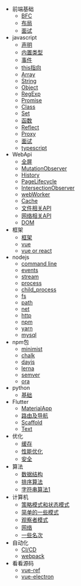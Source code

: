 * 前端基础
  * [BFC](css/BFC.md)
  * [布局](css/layout.md)
  * [面试](css/css面试点.md)
* javascript
  * [声明](js/声明.md)
  * [内置类型](js/内置类型.md)
  * [事件](js/EventLoop.md)
  * [this指向](js/this指向.md)
  * [Array](js/array.md)
  * [String](js/string.md)
  * [Object](js/Object.md)
  * [RegExp](js/RegExp.md)
  * [Promise](js/Promise.md)
  * [Class](js/Class.md)
  * [Set](js/set.md)
  * [函数](js/函数.md)
  * [Reflect](js/Reflect.md)
  * [Proxy](js/proxy.md)
  * [面试](js/js_interview.md)
  * [typescript](js/typescript.md)
* WebApi
  * [全屏](webApi/fullscreen.md)
  * [MutationObserver](webApi/MutationObserver.md)
  * [History](webApi/History.md)
  * [PageLifecycle](webApi/PageLifecycle.md)
  * [IntersectionObserver](webApi/IntersectionObserver.md)
  * [webWorker](weApi/webWorker.md)
  * [Cache](webApi/cache.md)  
  * [文件相关API](webApi/文件相关API.md)
  * [网络相关API](webApi/网络相关Api.md)
  * [DOM](webApi/DOM.md)
* 框架
  * [框架](mvvm/框架.md)
  * [vue](mvvm/vue.md)
  * [vue or react](mvvm/vue和react的diff.md)
* nodejs
  * [command line](node/commandLine.md)
  * [events](node/native/events.md)
  * [stream](node/native/stream.md)
  * [process](node/native/process.md)
  * [child_process](node/native/child_process.md)
  * [fs](node/native/fs.md)
  * [path](node/native/path.md)
  * [net](node/native/net.md)
  * [http](node/native/http.md)  
  * [npm](node/npm/npm.md)
  * [yarn](node/npm/yarn.md)
  * [mysql](database/mysql.md)
* npm包
  * [minimist](node/npm/minimist.md)
  * [chalk](node/npm/chalk.md)
  * [dayjs](node/npm/dayjs.md)
  * [lerna](node/npm/lerna.md)
  * [semver](node/npm/semver.md)
  * [ora](node/npm/ora.md)
* python
  * [基础](python/python.md)
* Flutter
  * [MaterialApp](flutter/app配置.md)
  * [路由及导航](flutter/路由和导航.md)
  * [Scaffold](flutter/页面容器.md)
  * [Text](flutter/Text.md)
* 优化
  * [缓存](chrome/cache.md)
  * [性能优化](chrome/performance.md)
  * [安全](chrome/safety.md)
* 算法
  * [数据结构](algorithm/数据结构.md)
  * [排序算法](algorithm/home.md)
  * [字符串算法1](algorithm/字符串相关算法一.md)
* 计算机
  * [策略模式和状态模式](computer/策略模式&状态模式.md)
  * [简单的一些模式](computer/简单的一些模式.md)
  * [观察者模式](computer/观察者模式.md)
  * [网络](computer/网络.md)
  * [一些名次](computer/notification.md)
* 自动化
  * [CI/CD](mode/CICD.md)
  * [webpack](mode/webpack.md)
* 看看源码
  * [vue-ref](sourceCode/vue-ref.md)
  * [vue-electron](sourceCode/vue-electron.md)

